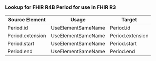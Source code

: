 ### Lookup for FHIR R4B Period for use in FHIR R3

| Source Element | Usage | Target |
| -------------- | ----- | ------ |
| Period.id | UseElementSameName | Period.id |
| Period.extension | UseElementSameName | Period.extension |
| Period.start | UseElementSameName | Period.start |
| Period.end | UseElementSameName | Period.end |
